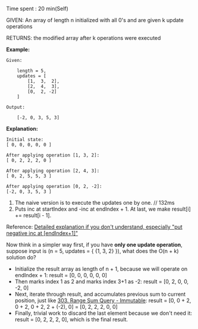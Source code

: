 Time spent : 20 min(Self)

GIVEN: An array of length n initialized with all 0's and are given k update operations

RETURNS: the modified array after k operations were executed

**Example:**

```
Given:

    length = 5,
    updates = [
        [1,  3,  2],
        [2,  4,  3],
        [0,  2, -2]
    ]

Output:

    [-2, 0, 3, 5, 3]
```

**Explanation:**

```
Initial state:
[ 0, 0, 0, 0, 0 ]

After applying operation [1, 3, 2]:
[ 0, 2, 2, 2, 0 ]

After applying operation [2, 4, 3]:
[ 0, 2, 5, 5, 3 ]

After applying operation [0, 2, -2]:
[-2, 0, 3, 5, 3 ]
```



1. The naive version is to execute the updates one by one. // 132ms
2. Puts inc at startIndex and -inc at endIndex + 1. At last, we make result[i] += result[i - 1].

Reference: [Detailed explanation if you don't understand, especially "put negative inc at [endIndex+1]"](https://leetcode.com/problems/range-addition/discuss/84225/Detailed-explanation-if-you-don't-understand-especially-%22put-negative-inc-at-endIndex+1%22)

Now think in a simpler way first, if you have **only one update operation**, suppose input is (n = 5, updates = { {1, 3, 2} }), what does the O(n + k) solution do?

- Initialize the result array as length of n + 1, because we will operate on endIndex + 1:
  result = [0, 0, 0, 0, 0, 0]
- Then marks index 1 as 2 and marks index 3+1 as -2:
  result = [0, 2, 0, 0, -2, 0]
- Next, iterate through result, and accumulates previous sum to current position, just like [303. Range Sum Query - Immutable](https://leetcode.com/problems/range-sum-query-immutable/):
  result = [0, 0 + 2, 0 + 2, 0 + 2, 2 + (-2), 0] = [0, 2, 2, 2, 0, 0]
- Finally, trivial work to discard the last element because we don't need it:
  result = [0, 2, 2, 2, 0], which is the final result.

